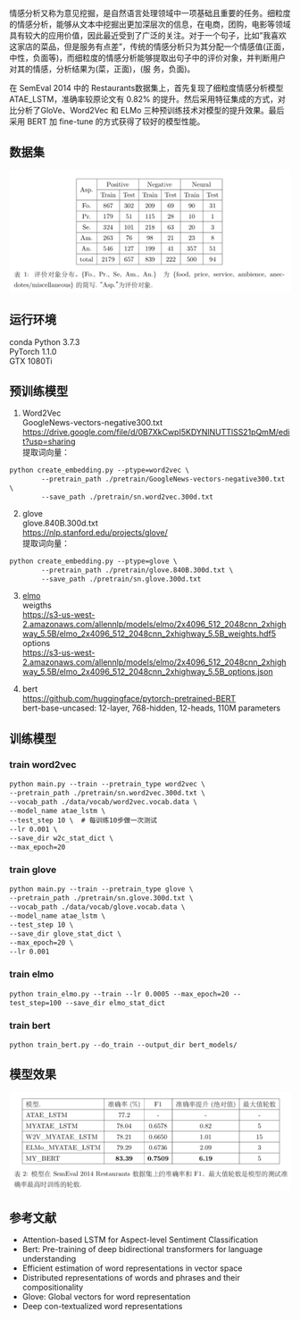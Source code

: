 
情感分析又称为意见挖掘，是自然语言处理领域中一项基础且重要的任务。细粒度的情感分析，能够从文本中挖掘出更加深层次的信息，在电商，团购，电影等领域具有较大的应用价值，因此最近受到了广泛的关注。对于一个句子，比如”我喜欢这家店的菜品，但是服务有点差”，传统的情感分析只为其分配一个情感值(正面，中性，负面等)，而细粒度的情感分析能够提取出句子中的评价对象，并判断用户对其的情感，分析结果为(菜，正面)，(服 务，负面)。      

在 SemEval 2014 中的 Restaurants数据集上，首先复现了细粒度情感分析模型 ATAE_LSTM，准确率较原论文有 0.82% 的提升。然后采用特征集成的方式，对比分析了GloVe、Word2Vec 和 ELMo 三种预训练技术对模型的提升效果。最后采用 BERT 加 fine-tune 的方式获得了较好的模型性能。   

## 数据集
![Restaurants](images/data_stat.png)

## 运行环境
conda Python 3.7.3  
PyTorch 1.1.0  
GTX 1080Ti

## 预训练模型
1. Word2Vec  
GoogleNews-vectors-negative300.txt  
https://drive.google.com/file/d/0B7XkCwpI5KDYNlNUTTlSS21pQmM/edit?usp=sharing  
提取词向量：  
```
python create_embedding.py --ptype=word2vec \
        --pretrain_path ./pretrain/GoogleNews-vectors-negative300.txt \
        --save_path ./pretrain/sn.word2vec.300d.txt
```

2. glove  
glove.840B.300d.txt  
https://nlp.stanford.edu/projects/glove/   
提取词向量： 
```
python create_embedding.py --ptype=glove \
        --pretrain_path ./pretrain/glove.840B.300d.txt \
        --save_path ./pretrain/sn.glove.300d.txt
```

3. [elmo](https://allennlp.org/elmo)  
weigths  
https://s3-us-west-2.amazonaws.com/allennlp/models/elmo/2x4096_512_2048cnn_2xhighway_5.5B/elmo_2x4096_512_2048cnn_2xhighway_5.5B_weights.hdf5   
options    
https://s3-us-west-2.amazonaws.com/allennlp/models/elmo/2x4096_512_2048cnn_2xhighway_5.5B/elmo_2x4096_512_2048cnn_2xhighway_5.5B_options.json  

4. bert  
https://github.com/huggingface/pytorch-pretrained-BERT   
bert-base-uncased: 12-layer, 768-hidden, 12-heads, 110M parameters


## 训练模型
### train word2vec   
```
python main.py --train --pretrain_type word2vec \
--pretrain_path ./pretrain/sn.word2vec.300d.txt \
--vocab_path ./data/vocab/word2vec.vocab.data \
--model_name atae_lstm \
--test_step 10 \  # 每训练10步做一次测试
--lr 0.001 \
--save_dir w2c_stat_dict \
--max_epoch=20
```

### train glove   
```
python main.py --train --pretrain_type glove \
--pretrain_path ./pretrain/sn.glove.300d.txt \
--vocab_path ./data/vocab/glove.vocab.data \
--model_name atae_lstm \
--test_step 10 \
--save_dir glove_stat_dict \
--max_epoch=20 \
--lr 0.001
```

### train elmo
```
python train_elmo.py --train --lr 0.0005 --max_epoch=20 --test_step=100 --save_dir elmo_stat_dict
```

### train bert
```
python train_bert.py --do_train --output_dir bert_models/
```

## 模型效果
![模型效果](images/model.png)

## 参考文献
* Attention-based LSTM for Aspect-level Sentiment Classification
* Bert: Pre-training of deep bidirectional transformers for language understanding
* Efficient estimation of word representations in vector space
* Distributed representations of words and phrases and their compositionality
* Glove: Global vectors for word representation
* Deep con-textualized word representations